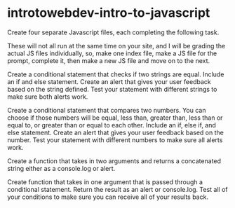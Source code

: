 # introtowebdev-intro-to-javascript

Create four separate Javascript files, each completing the following task.

These will not all run at the same time on your site, and I will be grading the actual JS files individually, so, make one index file, make a JS file for the prompt, complete it, then make a new JS file and move on to the next.

Create a conditional statement that checks if two strings are equal. Include an if and else statement. Create an alert that gives your user feedback based on the string defined. Test your statement with different strings to make sure both alerts work.

Create a conditional statement that compares two numbers. You can choose if those numbers will be equal, less than, greater than, less than or equal to, or greater than or equal to each other. Include an if, else if, and else statement. Create an alert that gives your user feedback based on the number. Test your statement with different numbers to make sure all alerts work.

Create a function that takes in two arguments and returns a concatenated string either as a console.log or alert.

Create function that takes in one argument that is passed through a conditional statement. Return the result as an alert or console.log. Test all of your conditions to make sure you can receive all of your results back. 